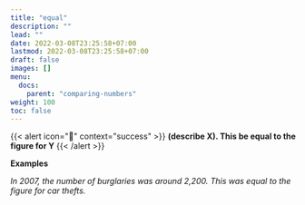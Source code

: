 ```yaml
---
title: "equal"
description: ""
lead: ""
date: 2022-03-08T23:25:58+07:00
lastmod: 2022-03-08T23:25:58+07:00
draft: false
images: []
menu:
  docs:
    parent: "comparing-numbers"
weight: 100
toc: false
---
```


{{< alert icon="🌱" context="success" >}}
**(describe X). This be equal to the figure for Y**
{{< /alert >}}

**Examples**

_In 2007, the number of burglaries was around 2,200. This was equal to the figure for car thefts._